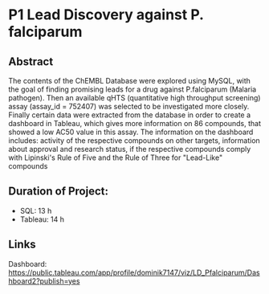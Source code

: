   # P1 Lead Discovery against P. falciparum
  
  ## Abstract
  The contents of the ChEMBL Database were explored using MySQL, with the goal of finding promising leads for a drug against 
  P.falciparum (Malaria pathogen). Then an available qHTS (quantitative high throughput screening) assay (assay_id = 752407) was selected to be investigated more closely.
  Finally certain data were extracted from the database in order to create a dashboard in Tableau, which gives more information on 86 compounds, that showed 
  a low AC50 value in this assay. The information on the dashboard includes: activity of the respective compounds on other targets, information about 
  approval and research status, if the respective compounds comply with Lipinski's Rule of Five and the Rule of Three for "Lead-Like" compounds
  
  ## Duration of Project: 
  - SQL: 13 h 
  - Tableau: 14 h
  
  ## Links
  Dashboard: https://public.tableau.com/app/profile/dominik7147/viz/LD_Pfalciparum/Dashboard2?publish=yes
